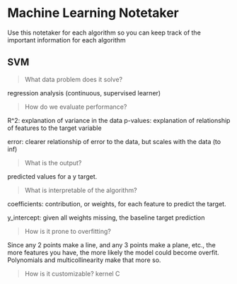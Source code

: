 # Machine Learning Notetaker

Use this notetaker for each algorithm so you can keep track of the important information for each algorithm

## SVM

> What data problem does it solve?

regression analysis (continuous, supervised learner)

> How do we evaluate performance?

R^2: explanation of variance in the data
p-values: explanation of relationship of features to the target variable

error: clearer relationship of error to the data, but scales with the data (to inf)

> What is the output?

predicted values for a y target.

> What is interpretable of the algorithm?

coefficients: contribution, or weights, for each feature to predict the target.

y_intercept: given all weights missing, the baseline target prediction

> How is it prone to overfitting?

Since any 2 points make a line, and any 3 points make a plane, etc., the more features you have, the more likely the model could become overfit. Polynomials and multicollinearity make that more so.

> How is it customizable?
kernel
C